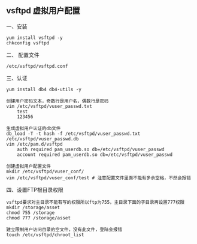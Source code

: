 ## vsftpd 虚拟用户配置  

一、安装

    yum install vsftpd -y
    chkconfig vsftpd


二、 配置文件

    /etc/vsftpd/vsftpd.conf


三、认证

	yum install db4 db4-utils -y
	
	创建用户密码文本，奇数行是用户名，偶数行是密码
	vim /etc/vsftpd/vuser_passwd.txt
		test
		123456

    生成虚拟用户认证的db文件
    db_load -T -t hash -f /etc/vsftpd/vuser_passwd.txt /etc/vsftpd/vuser_passwd.db
    vim /etc/pam.d/vsftpd
    	auth required pam_userdb.so db=/etc/vsftpd/vuser_passwd
    	account required pam_userdb.so db=/etc/vsftpd/vuser_passwd

    创建虚拟用户配置文件
    mkdir /etc/vsftpd/vuser_conf/
    vim /etc/vsftpd/vuser_conf/test # 注意配置文件里面不能有多余空格，不然会报错


四、设置FTP根目录权限

    vsftpd要求对主目录不能有写的权限所以ftp为755，主目录下面的子目录再设置777权限
    mkdir /storage/asset
    chmod 755 /storage
    chmod 777 /storage/asset

    建立限制用户访问目录的空文件，没有此文件，登陆会报错
    touch /etc/vsftpd/chroot_list